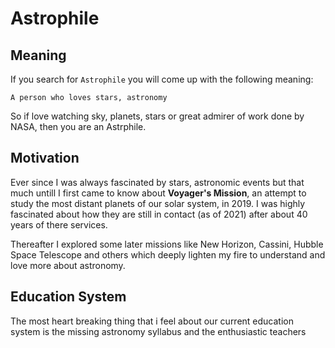 # Astrophile

## Meaning

If you search for `Astrophile` you will come up with the following meaning:

`A person who loves stars, astronomy`

So if love watching sky, planets, stars or great admirer of work done by NASA, then you are an Astrphile.

## Motivation

Ever since I was always fascinated by stars, astronomic events but that much untill I first came to know about **Voyager's Mission**, an attempt to study the most distant planets of our solar system, in 2019. I was highly fascinated about how they are still in contact (as of 2021) after about 40 years of there services.

Thereafter I explored some later missions like New Horizon, Cassini, Hubble Space Telescope and others which deeply lighten my fire to understand and love more about astronomy.

## Education System

The most heart breaking thing that i feel about our current education system is the missing astronomy syllabus and the enthusiastic teachers